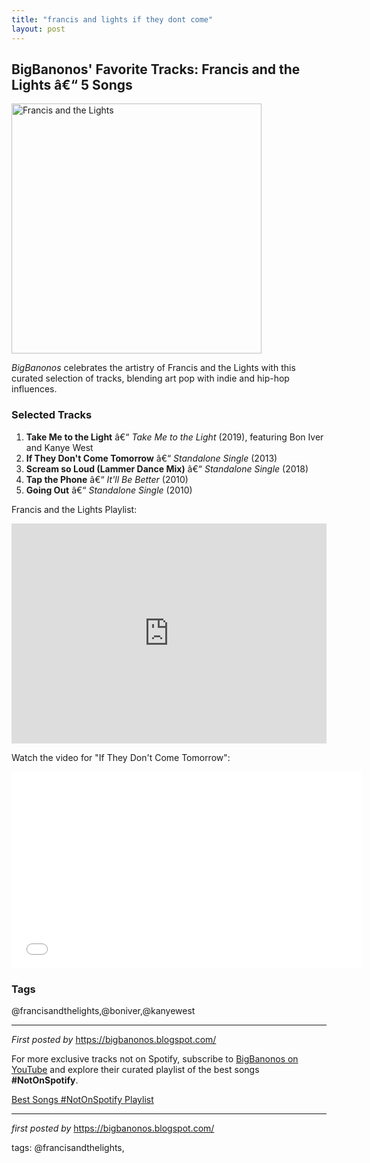 ```yaml
---
title: "francis and lights if they dont come"
layout: post
---
```

<h2>BigBanonos' Favorite Tracks: Francis and the Lights â€“ 5 Songs</h2> <div > <a href="https://www.out.com/media-library/francislights1.jpg?id=32817122&width=1245&height=700&quality=85&coordinates=0%2C15%2C0%2C217"> <img src="https://www.out.com/media-library/francislights1.jpg?id=32817122&width=1245&height=700&quality=85&coordinates=0%2C15%2C0%2C217" alt="Francis and the Lights" width="400" /> </a>
</div> <p><em>BigBanonos</em> celebrates the artistry of Francis and the Lights with this curated selection of tracks, blending art pop with indie and hip-hop influences.</p> <h3>Selected Tracks</h3>
<ol> <li><strong>Take Me to the Light</strong> â€“ <em>Take Me to the Light</em> (2019), featuring Bon Iver and Kanye West</li> <li><strong>If They Don't Come Tomorrow</strong> â€“ <em>Standalone Single</em> (2013)</li> <li><strong>Scream so Loud (Lammer Dance Mix)</strong> â€“ <em>Standalone Single</em> (2018)</li> <li><strong>Tap the Phone</strong> â€“ <em>It'll Be Better</em> (2010)</li> <li><strong>Going Out</strong> â€“ <em>Standalone Single</em> (2010)</li>
</ol> <p>Francis and the Lights Playlist:</p>
<iframe src="https://open.spotify.com/embed/playlist/3znlsWBLZYO2kSfyz2SJsX?utm_source=generator" width="100%" height="352" frameBorder="0" allowfullscreen="" allow="autoplay; clipboard-write; encrypted-media; fullscreen; picture-in-picture" loading="lazy"></iframe> <p>Watch the video for "If They Don't Come Tomorrow":</p>
<iframe allowfullscreen="" frameborder="0" height="315" src="//www.youtube.com/embed/ySrgp7A40lI" width="560"></iframe> <h3>Tags</h3>
<p>@francisandthelights,@boniver,@kanyewest</p> <hr />
<p><em>First posted by</em> <a href="https://bigbanonos.blogspot.com/" rel="noopener" target="_new">https://bigbanonos.blogspot.com/</a></p>


<!--Subscribe and Playlist Links-->
<div>
    <p>For more exclusive tracks not on Spotify, subscribe to <a href="https://www.youtube.com/@BigBanonos" target="_blank">BigBanonos on YouTube</a> and explore their curated playlist of the best songs <strong>#NotOnSpotify</strong>.</p>
    <p><a href="https://www.youtube.com/playlist?list=PLtuNtuTatqI0kFahUCbtbfenC_ET5O_tr" target="_blank">Best Songs #NotOnSpotify Playlist<br /></a></p></div>

<hr />

<p><em>first posted by</em> <a href="https://bigbanonos.blogspot.com/" rel="noopener" target="_new">https://bigbanonos.blogspot.com/</a></p>

<p>tags: @francisandthelights,</p>
